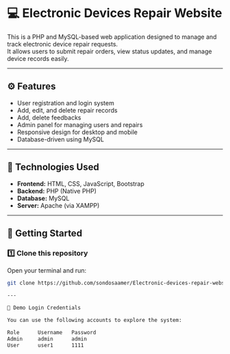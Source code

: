 # 💻 Electronic Devices Repair Website

This is a PHP and MySQL-based web application designed to manage and track electronic device repair requests.  
It allows users to submit repair orders, view status updates, and manage device records easily.

---

## ⚙️ Features

- User registration and login system  
- Add, edit, and delete repair records  
- Add, delete feedbacks
- Admin panel for managing users and repairs  
- Responsive design for desktop and mobile  
- Database-driven using MySQL

---

## 🧰 Technologies Used

- **Frontend:** HTML, CSS, JavaScript, Bootstrap  
- **Backend:** PHP (Native PHP)  
- **Database:** MySQL  
- **Server:** Apache (via XAMPP)

---

## 🚀 Getting Started

### 1️⃣ Clone this repository
Open your terminal and run:
```bash
git clone https://github.com/sondosaamer/Electronic-devices-repair-website.git

---

🔑 Demo Login Credentials

You can use the following accounts to explore the system:

Role	  Username	 Password
Admin	  admin	     admin
User	  user1	     1111

